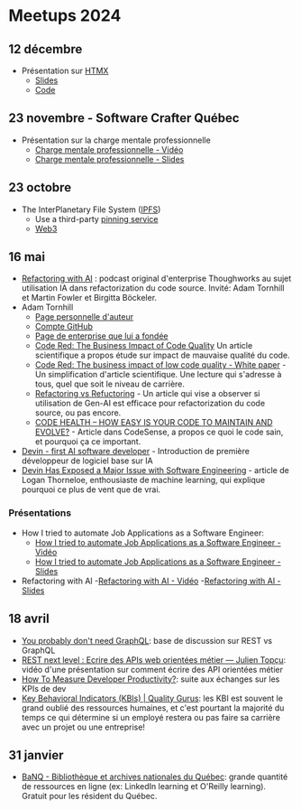 # Meetups 2024

## 12 décembre

- Présentation sur [HTMX](https://htmx.org/)
  - [Slides](./assets/Presentation%20HTMX.pdf)
  - [Code](https://github.com/francois-roseberry/go-todo-app)

## 23 novembre - Software Crafter Québec

- Présentation sur la charge mentale professionnelle
  - [Charge mentale professionnelle - Vidéo](#)
  - [Charge mentale professionnelle - Slides](./assets/SoftwareCrafterQuebec/2024-11-23%20-%20Charge%20mental%20-%20Steven%20Nadeau.pdf)


## 23 octobre

- The InterPlanetary File System ([IPFS](https://ipfs.tech/))
  - Use a third-party [pinning service](https://docs.ipfs.tech/how-to/work-with-pinning-services/#use-a-third-party-pinning-service)
  - [Web3](https://en.wikipedia.org/wiki/Web3)

## 16 mai

- [Refactoring with AI](https://www.thoughtworks.com/en-ca/insights/podcasts/technology-podcasts/refactoring-with-ai#Transcript) : podcast original d'enterprise Thoughworks au sujet utilisation IA dans refactorization du code source. Invité: Adam Tornhill et Martin Fowler et Birgitta Böckeler.
- Adam Tornhill
  - [Page personnelle d'auteur](https://www.adamtornhill.com/)
  - [Compte GitHub](https://github.com/adamtornhill)
  - [Page de enterprise que lui a fondée](https://codescene.com)
  - [Code Red: The Business Impact of Code Quality](https://arxiv.org/abs/2203.04374) Un article scientifique a propos étude sur impact de mauvaise qualité du code.
  - [Code Red: The business impact of low code quality - White paper](https://codescene.com/hubfs/web_docs/Business-impact-of-code-quality.pdf) - Un simplification d'article scientifique. Une lecture qui s'adresse à tous, quel que soit le niveau de carrière.
  - [Refactoring vs Refuctoring](https://codescene.com/hubfs/whitepapers/Refactoring-vs-Refuctoring-Advancing-the-state-of-AI-automated-code-improvements.pdf) - Un article qui vise a observer si utilisation de Gen-AI est efficace pour refactorization du code source, ou pas encore.
  - [CODE HEALTH – HOW EASY IS YOUR CODE TO MAINTAIN AND EVOLVE?](https://codescene.io/docs/guides/technical/code-health.html) - Article dans CodeSense, a propos ce quoi le code sain, et pourquoi ça ce important.
- [Devin - first AI software developer](https://www.cognition.ai/introducing-devin) - Introduction de première développeur de logiciel base sur IA
- [Devin Has Exposed a Major Issue with Software Engineering](https://societysbackend.com/p/devin-has-exposed-software-engineers) - article de Logan Thorneloe, enthousiaste de machine learning, qui explique pourquoi ce plus de vent que de vrai.

### Présentations

- How I tried to automate Job Applications as a Software Engineer:
  - [How I tried to automate Job Applications as a Software Engineer - Vidéo](https://www.youtube.com/watch?v=z1vHtbzJSoY)
  - [How I tried to automate Job Applications as a Software Engineer - Slides](./assets/How%20I%20tried%20to%20automate%20Job%20Applications%20as%20a%20Software%20Engineer%20-%20Slides.pdf)
- Refactoring with AI
  -[Refactoring with AI - Vidéo](https://www.youtube.com/watch?v=paWuc9nlTBY)
  -[Refactoring with AI - Slides](./assets/Refactoring%20with%20AI%20-%20Slides.pdf)

## 18 avril

- [You probably don't need GraphQL](https://mxstbr.com/thoughts/graphql/): base de discussion sur REST vs GraphQL
- [REST next level : Ecrire des APIs web orientées métier — Julien Topçu](https://www.youtube.com/watch?v=K2FIhIhKufs): vidéo d'une présentation sur comment écrire des API orientées métier
- [How To Measure Developer Productivity?](https://medium.com/@techworldwithmilan/how-to-measure-developer-productivity-cd2ac5585e99): suite aux échanges sur les KPIs de dev
- [Key Behavioral Indicators (KBIs) | Quality Gurus](https://www.qualitygurus.com/key-behavioral-indicators-kbis/): les KBI est souvent le grand oublié des ressources humaines, et c'est pourtant la majorité du temps ce qui détermine si un employé restera ou pas faire sa carrière avec un projet ou une entreprise!

## 31 janvier

- [BaNQ - Bibliothèque et archives nationales du Québec](https://www.banq.qc.ca/): grande quantité de ressources en ligne (ex: LinkedIn learning et O'Reilly learning). Gratuit pour les résident du Québec.
